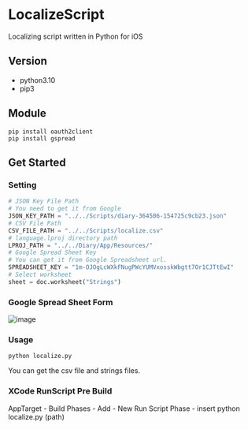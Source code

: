 # LocalizeScript
Localizing script written in Python for iOS

## Version
- python3.10
- pip3

## Module
```shell
pip install oauth2client
pip install gspread
```

## Get Started
### Setting
```python
# JSON Key File Path
# You need to get it from Google
JSON_KEY_PATH = "../../Scripts/diary-364506-154725c9cb23.json"
# CSV File Path
CSV_FILE_PATH = "../../Scripts/localize.csv"
# language.lproj directory path
LPROJ_PATH = "../../Diary/App/Resources/"
# Google Spread Sheet Key
# You can get it from Google Spreadsheet url.
SPREADSHEET_KEY = "1m-OJOgLcWXkFNugPWcYUMVxosskWbgtt7Or1CJTtEwI"
# Select worksheet
sheet = doc.worksheet("Strings")
```

### Google Spread Sheet Form
![image](https://user-images.githubusercontent.com/59193640/194016082-f698fd23-30ab-4b3a-8026-1233a95166b0.png)

### Usage
```shell
python localize.py
```
You can get the csv file and strings files.


### XCode RunScript Pre Build
AppTarget - Build Phases - Add - New Run Script Phase - insert python localize.py (path)
